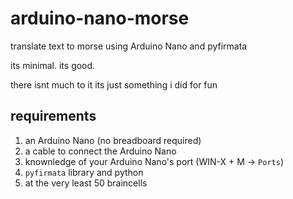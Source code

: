 # arduino-nano-morse
translate text to morse using Arduino Nano and pyfirmata

its minimal. its good.

there isnt much to it its just something i did for fun

## requirements
1. an Arduino Nano (no breadboard required)
2. a cable to connect the Arduino Nano
4. knownledge of your Arduino Nano's port (WIN-X + M -> `Ports`)
5. `pyfirmata` library and python
6. at the very least 50 braincells
